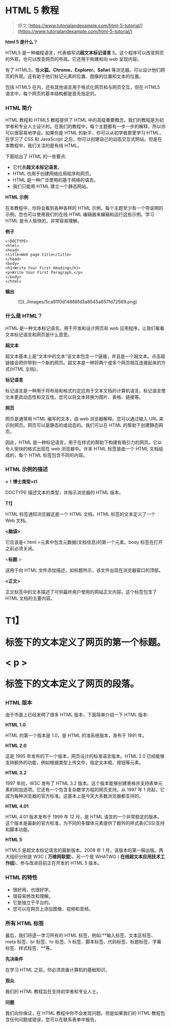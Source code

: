 # HTML 5 教程

> 原文:[https://www.tutorialandexample.com/html-5-tutorial/](https://www.tutorialandexample.com/html-5-tutorial/)

**html 5 是什么？**

HTML5 是一种编程语言，代表缩写词**超文本标记语言** 5。这个程序可以改变网页的外观，也可以改变网页的布局。它还用于构建和向 web 呈现内容。

有了 HTML5，像**火狐、Chrome、Explorer、Safari** 等浏览器。可以设计他们网页的外观。这有助于他们标记元素的位置、图像的位置和文本的位置。

包括 HTML5 在内，还有其他语言用于格式化网页和与网页交互，但在 HTML5 语言中，每个网页的基本结构都是首先指定的。

### HTML 简介

HTML 教程和 HTML5 教程提供了 HTML 中的高级重要概念。我们的教程是为初学者和专业人士设计的。在我们的教程中，每个主题都有一步一步的解释，所以你可以很容易地学会。如果你是 HTML 的新手，你可以从初学者那里学习 HTML，在学习了 CSS 和 JavaScript 之后，你可以创建自己的动态交互式网站。但是在本教程中，我们关注的是有线 HTML。

下面给出了 HTML 的一些要点:

*   它代表**超文本标记语言**。
*   HTML 也用于创建网络应用程序和网页。
*   HTML 是一种广泛使用的基于网络的语言。
*   我们只能用 HTML 建立一个静态网站。

**HTML 示例**

在本教程中，你将会看到各种各样的 HTML 示例，每个主题至少有一个带说明的示例。您也可以使用我们的在线 HTML 编辑器来编辑和运行这些示例。学习 HTML 是令人愉快的，非常容易理解。

**例子**

```
<!DOCTYPE>
<html>
<head>
<title>Web page title</title>
</head>
<body>
<h1>Write Your First Heading</h1>
<p>Write Your First Paragraph.</p>
</body>
</html>
```

**输出**

<figure class="wp-block-image size-large">![](../Images/5ca91f0d14868fd3a8545a657fd72569.png)</figure>

### 什么是 HTML？

HTML 是一种文本标记语言。用于开发和设计网页和 web 应用程序。让我们看看文本标记语言和网页是什么意思。

**超文本**

超文本基本上是“文本中的文本”该文本包含一个链接，并且是一个超文本。点击超链接会把你带到一个新的网页。超文本是一种将两个或多个网页相互连接起来的方式(HTML 文档)。

**标记语言**

标记语言是一种用于将布局和格式约定应用于文本文档的计算机语言。标记语言使文本更具动态性和交互性。您可以将文本转换为图片、表格、链接等。

**网页**

网页是通常用 HTML 编写的文本，由 web 浏览器解释。您可以通过输入 URL 来识别网页。网页可以是静态的或动态的。我们可以在 HTML 的帮助下创建静态网页。

因此，HTML 是一种标记语言，用于在样式的帮助下构建有吸引力的网页。它以令人愉快的格式出现在 web 浏览器中。许多 HTML 标签是由一个 HTML 文档组成的，每个 HTML 标签包含不同的内容。

### HTML 示例的描述

**<！博士类型>t1**

DOCTYPE 描述文本的类型，并指示浏览器的 HTML 版本。

**<HTML>T1】**

HTML 标签通知浏览器这是一个 HTML 文档。HTML 标签的文本定义了一个 Web 文档。

**<脑袋>**

它应该是< html >元素中包含元数据(文档信息)的第一个元素。body 标签在打开之前必须关闭。

<**标题** >

这用于向 HTML 文件添加描述，如标题所示，该文件出现在浏览器窗口的顶部。

**<正文>**

正文标签中的文本描述了可供最终用户使用的网站正文内容。这个标签包含了 HTML 文档的主要内容。

**<h1>T1】**

标签下的文本定义了网页的第一个标题。

**< p >**

标签下的文本定义了网页的段落。

### HTML 版本

由于市面上已经发明了很多 HTML 版本，下面简单介绍一下 HTML 版本:

**HTML 1.0**

HTML 的第一个版本是 1.0，是 HTML 的准系统版本，发布于 1991 年。

**HTML 2.0**

这是 1995 年发布的下一个版本，网页设计的标准语言版本。HTML 2.0 已经能够支持额外的功能，例如根据类型上传文件，指定文本框、按钮等元素。

**HTML 3.2**

1997 年初，W3C 发布了 HTML 3.2 版本。这个版本能够创建表格并支持表单元素的附加选项。它还有一个包含复杂数学方程的网页支持。从 1997 年 1 月起，它成为每种浏览器的官方标准。这基本上是今天大多数浏览器都支持的。

**HTML 4.01**

HTML 4.01 版本发布于 1999 年 12 月，是 HTML 语言的一个非常稳定的版本。这个版本是最新的官方标准，为不同的多媒体元素提供了额外的样式表(CSS)支持和脚本功能。

**HTML 5**

HTML5 是超文本标记语言的最新版本。2008 年 1 月，该版本的第一稿出版。两大组织分别是 W3C ( **万维网联盟**)，另一个是 WHATWG ( **在线超文本应用技术工作组**)，参与改进目前正在开发的 HTML 5 版本。

### HTML 的特性

*   很好用，也很好学。
*   很容易修改和理解。
*   它是独立于平台的。
*   您可以在网页上添加图像、视频和音频。

### 所有 HTML 标签

最后，我们将逐一学习所有的 HTML 标签，例如:**输入标签、文本区标签、meta 标签、br 标签、hr 标签、h 标签、脚本标签、代码标签、标题标签、字幕标签、样式标签、**等。

**先决条件**

在学习 HTML 之前，你必须具备计算机的基础知识。

**观众**

我们的 HTML 教程旨在支持初学者和专业人士。

**问题**

我们向你保证，在 HTML 教程中你不会发现问题。但是如果我们的 HTML 教程包含任何问题或错误，您可以在联系表单中报告。
